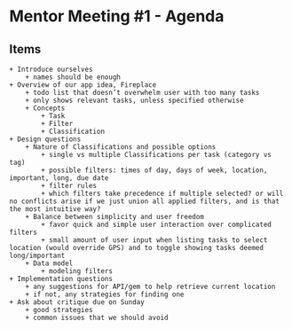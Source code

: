 Mentor Meeting #1 - Agenda
==========================

Items
-----
    + Introduce ourselves
        + names should be enough
    + Overview of our app idea, Fireplace
        + todo list that doesn’t overwhelm user with too many tasks
        + only shows relevant tasks, unless specified otherwise
        + Concepts
            + Task
            + Filter
            + Classification
    + Design questions
        + Nature of Classifications and possible options
            + single vs multiple Classifications per task (category vs tag)
            + possible filters: times of day, days of week, location, important, long, due date
            + filter rules
            + which filters take precedence if multiple selected? or will no conflicts arise if we just union all applied filters, and is that the most intuitive way?
        + Balance between simplicity and user freedom
            + favor quick and simple user interaction over complicated filters
            + small amount of user input when listing tasks to select location (would override GPS) and to toggle showing tasks deemed long/important
        + Data model
            + modeling filters
    + Implementation questions
        + any suggestions for API/gem to help retrieve current location
        + if not, any strategies for finding one
    + Ask about critique due on Sunday
        + good strategies
        + common issues that we should avoid
